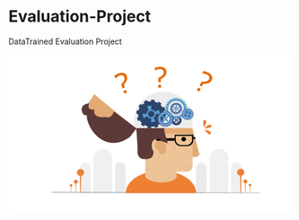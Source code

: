 # Evaluation-Project
DataTrained Evaluation Project


![image](https://github.com/RanjitM007/Images/blob/main/slide1.gif?raw=true)
